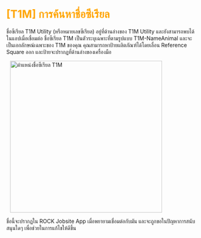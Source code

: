# <span style="color: orange">[T1M] การค้นหาชื่อซีเรียล</span>

ชื่อซีเรียล T1M Utility (หรือหมายเลขซีเรียล) อยู่ที่ด้านล่างของ T1M Utility และยังสามารถพบได้ในแอปเมื่อเชื่อมต่อ ชื่อซีเรียล T1M เป็นตัวระบุเฉพาะที่ตามรูปแบบ T1M-NameAnimal และจะเป็นเอกลักษณ์เฉพาะของ T1M ของคุณ คุณสามารถหาป้ายผลิตภัณฑ์ได้โดยเลื่อน Reference Square ออก และป้ายจะปรากฏที่ด้านล่างของเครื่องมือ

<div style="margin-left: 10px;">

<img src="https://support.reekon.tools/hc/article_attachments/37989838819348" alt="ตำแหน่งชื่อซีเรียล T1M" width="400">

</div>

ชื่อนี้จะปรากฏใน ROCK Jobsite App เมื่อพยายามเชื่อมต่อกับมัน และจะถูกขอในปัญหาการสนับสนุนใดๆ เพื่อช่วยในการแก้ไขให้ดีขึ้น
